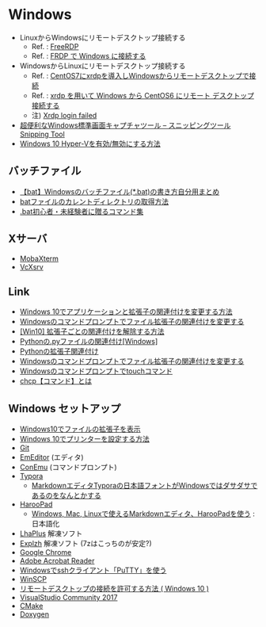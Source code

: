 
# Windows


* LinuxからWindowsにリモートデスクトップ接続する
  * Ref. : [FreeRDP](https://github.com/FreeRDP/FreeRDP)
  * Ref. : [FRDP で Windows に接続する](https://www.server-world.info/query?os=CentOS_7&p=x&f=5)
* WindowsからLinuxにリモートデスクトップ接続する
  * Ref. : [CentOS7にxrdpを導入しWindowsからリモートデスクトップで接続](https://qiita.com/shinoere/items/35793d9c6155145cb37c)
  * Ref. : [xrdp を用いて Windows から CentOS6 にリモート デスクトップ接続する](https://kogelog.com/2014/09/23/20140923-02/)
   * 注) [Xrdp login failed](https://askubuntu.com/questions/773626/xrdp-login-failed)
 * [超便利なWindows標準画面キャプチャツール – スニッピングツール Snipping Tool](http://techblog.ecstudio.jp/tech-tips/snipping-tool.html)
 * [Windows 10 Hyper-Vを有効/無効にする方法](http://kagasu.hatenablog.com/entry/2016/09/24/192659)

## バッチファイル

* [【bat】Windowsのバッチファイル(*.bat)の書き方自分用まとめ](https://qiita.com/sksmnagisa/items/8c4c1788af44cc1dc63a)
* [batファイルのカレントディレクトリの取得方法](https://qiita.com/shinichiro106/items/efb5052ef5fb8138c26d)
* [.bat初心者・未経験者に贈るコマンド集](https://qiita.com/sawa_tsuka/items/4432263ef34418175fa9)

## Xサーバ

* [MobaXterm](https://mobaxterm.mobatek.net/)
* [VcXsrv](https://sourceforge.net/projects/vcxsrv/ )

## Link

* [Windows 10でアプリケーションと拡張子の関連付けを変更する方法](https://121ware.com/qasearch/1007/app/servlet/relatedqa?QID=018054)
* [Windowsのコマンドプロンプトでファイル拡張子の関連付けを変更する](http://www.atmarkit.co.jp/ait/articles/0701/27/news021.html)
* [[Win10] 拡張子ごとの関連付けを解除する方法](https://shnk38.com/pc/how-to-win/win10-ext-association/)
* [Pythonの.pyファイルの関連付け[Windows]](http://cartman0.hatenablog.com/entry/2016/04/11/153733)
* [Pythonの拡張子関連付け](http://crape.org/tips/programming/91-python-assoc.html)
* [Windowsのコマンドプロンプトでファイル拡張子の関連付けを変更する](http://www.atmarkit.co.jp/ait/articles/0701/27/news021.html)
* [Windowsのコマンドプロンプトでtouchコマンド](https://qiita.com/Hiroki_M/items/ffac4383baac1c03adc0)
* [chcp【コマンド】とは](http://wa3.i-3-i.info/word12332.html)

## Windows セットアップ

* [Windows10でファイルの拡張子を表示](http://qa.nifty.com/cs/catalog/faq_nqa/qid_15385/1.htm)
* [Windows 10でプリンターを設定する方法](https://121ware.com/qasearch/1007/app/servlet/relatedqa?QID=018177)
* [Git](Git.md)
* [EmEditor](https://jp.emeditor.com/download/) (エディタ)
* [ConEmu](https://conemu.github.io/)  (コマンドプロンプト)
* [Typora](https://typora.io/)
   * [MarkdownエディタTyporaの日本語フォントがWindowsではダサダサであるのをなんとかする](https://qiita.com/kouichi-c-nakamura/items/45947bcbc954ea611593)
* [HarooPad](http://pad.haroopress.com/)
   * [Windows, Mac, Linuxで使えるMarkdownエディタ、HarooPadを使う](https://qiita.com/shohei909/items/f33a6cace1c83bf36c8a)  : 日本語化
* [LhaPlus](https://forest.watch.impress.co.jp/library/software/lhaplus/)   解凍ソフト
* [Explzh](https://www.ponsoftware.com/) 解凍ソフト (7zはこっちのが安定?)
* [Google Chrome]( https://www.google.co.jp/chrome/browser/desktop/index.html)
* [Adobe Acrobat Reader](https://get.adobe.com/reader/?loc=jp)
* [Windowsでsshクライアント「PuTTY」を使う](http://www.atmarkit.co.jp/ait/articles/1006/25/news095.html)
* [WinSCP](https://winscp.net/eng/docs/lang:jp)
* [リモートデスクトップの接続を許可する方法 ( Windows 10 )](http://faq3.dospara.co.jp/faq/show/06300?site_domain=default)
* [VisualStudio Community 2017](https://www.visualstudio.com/ja/downloads/?rr=https%3A%2F%2Fwww.microsoft.com%2Fja-jp%2Fdev%2Fproducts%2Fcommunity.aspx)
* [CMake](https://cmake.org/)
* [Doxygen](www.doxygen.jp/)

